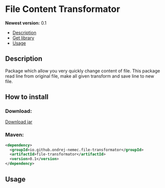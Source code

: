 # File Content Transformator
**Newest version:** 0.1

* [Description](#description)
* [Get library](#how-to-install)
* [Usage](#usage)

## Description
Package which allow you very quickly change content of file. This package read line from original file, make all given transform and save line to new file.
## How to install
### Download:
<a href="https://ondrej-nemec.github.io/download/file-transformator-0.1.jar" target=_blank>Download jar</a>
### Maven:
```xml
<dependency>
  <groupId>io.github.ondrej-nemec.file-transformator</groupId>
  <artifactId>file-transformator</artifactId>
  <version>0.1</version>
</dependency>
```

## Usage